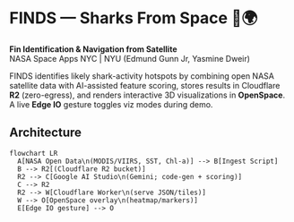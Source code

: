 # FINDS — Sharks From Space 🦈🌍
**Fin Identification & Navigation from Satellite**  
NASA Space Apps NYC | NYU (Edmund Gunn Jr, Yasmine Dweir)

FINDS identifies likely shark-activity hotspots by combining open NASA satellite data with AI-assisted feature scoring, stores results in Cloudflare **R2** (zero-egress), and renders interactive 3D visualizations in **OpenSpace**. A live **Edge IO** gesture toggles viz modes during demo.

## Architecture
```mermaid
flowchart LR
  A[NASA Open Data\n(MODIS/VIIRS, SST, Chl-a)] --> B[Ingest Script]
  B --> R2[(Cloudflare R2 bucket)]
  R2 --> C[Google AI Studio\n(Gemini; code-gen + scoring)]
  C --> R2
  R2 --> W[Cloudflare Worker\n(serve JSON/tiles)]
  W --> O[OpenSpace overlay\n(heatmap/markers)]
  E[Edge IO gesture] --> O

